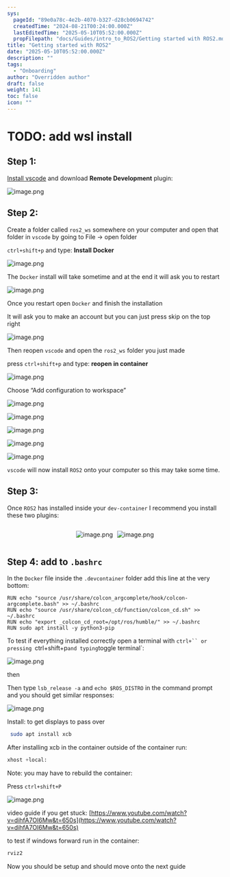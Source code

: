 ```yaml
---
sys:
  pageId: "89e0a78c-4e2b-4070-b327-d28cb0694742"
  createdTime: "2024-08-21T00:24:00.000Z"
  lastEditedTime: "2025-05-10T05:52:00.000Z"
  propFilepath: "docs/Guides/intro_to_ROS2/Getting started with ROS2.md"
title: "Getting started with ROS2"
date: "2025-05-10T05:52:00.000Z"
description: ""
tags:
  - "Onboarding"
author: "Overridden author"
draft: false
weight: 141
toc: false
icon: ""
---
```


# TODO: add wsl install

## Step 1:

[Install vscode](https://code.visualstudio.com/download) and download **Remote Development** plugin:

![image.png](https://prod-files-secure.s3.us-west-2.amazonaws.com/d518164a-d88e-44d1-a4ee-3adb3bd8bce0/efb52993-1881-4a40-b95e-6f020334f022/image.png?X-Amz-Algorithm=AWS4-HMAC-SHA256&X-Amz-Content-Sha256=UNSIGNED-PAYLOAD&X-Amz-Credential=ASIAZI2LB466SDSA7N6X%2F20250629%2Fus-west-2%2Fs3%2Faws4_request&X-Amz-Date=20250629T230805Z&X-Amz-Expires=3600&X-Amz-Security-Token=IQoJb3JpZ2luX2VjELX%2F%2F%2F%2F%2F%2F%2F%2F%2F%2FwEaCXVzLXdlc3QtMiJHMEUCICkz62Ave45tsAkFunPkDC1rnP7fvGATuKF9Af1LV2t4AiEA9rD8uZ8CFg4fV8lsc%2FbkFYY5VTfS41%2FENCI%2FDoZoIu4qiAQIrv%2F%2F%2F%2F%2F%2F%2F%2F%2F%2FARAAGgw2Mzc0MjMxODM4MDUiDNb7Zw%2FjXgS91ySugSrcAz%2FuSpCRiOibRf0QADjZy9SG8ce0%2Bip37voWRRGRLBSiwo4U%2BpTG0lwPmb1hIl0pSuDgNCaV%2Ba8iAhOE2RpL3%2B0wLjpXyyulpw4wxdODoTO2sU15GDoqdGlHoI%2FXyM5Zpt9ZTVeuAgJfaBT8qR7fo%2Bo0fyjdO1D57ibMiwEoh2gINajsH6GxwMIoNK32PjFoY9D0M2j84iXnL4f2iSYG2VBT2tN4yZBzDVSBIFcF6gRkaeRLCX9sVR7BeNiENY%2BKZl2n1DwODQOdcmFTyG4fW88GMFPBUZRQ%2F9uWBXyZXcZnfJ6sEO8GuOAw1jaf%2BPW5FG5g6FpECW6dj449UL1gDsyIhJyM8jKMd7yO2R3SA%2Fi%2FCVpSr76VSrQFRA65ALV8uRCcmwumlaYht%2FUS3L%2BUq%2BX0R9avY4lcNMg3RT%2FDaUeGhqT%2B2lHkYBjI7T28djcLt%2FHESkAGMJ4tsLYaYisjnp%2Boys3E8r9Flzh3dzG%2Buv3fWL5fVfi7R1crMD66wL8crfefNgrsMInveqzuhKmtA3SMiQjvq8OPAZCrkEjDkJiBTZipNaoF3OZiH9mRFgacf9hi0qTTMi81H3mXiUas3sdmHmXMz%2Bch3qTvh8m9svcxm73ZdlHtg8E8vEtjMKzNhsMGOqUBaAm3vCw2mGTFVse9zjqhyiFj5BcGcpD6nD0oYUoyMu3%2B3AkBiOA%2BO6odUTFnqriysZFaaZAAJOtETtmr0IK5iKI%2Fezak5961sQta7IrmaHsMFGY7fdRXdq%2BVSSe%2Fo8z0Sj0A9lKZrCbXiUyyFf3n%2BdRMwVjheT47UNag%2F8AFzqMweetpLlRlC99bG5OXtdoZyTwcnYekSy9GupuHpxxGF%2Bm6pkPm&X-Amz-Signature=bd544b45d4289cf04f05be804d1e277d7dfab253b14e947f9c6098beecdf2aaa&X-Amz-SignedHeaders=host&x-amz-checksum-mode=ENABLED&x-id=GetObject)

## Step 2:

Create a folder called `ros2_ws` somewhere on your computer and open that folder in `vscode` by going to File → open folder 

`ctrl+shift+p` and type: **Install Docker**

![image.png](https://prod-files-secure.s3.us-west-2.amazonaws.com/d518164a-d88e-44d1-a4ee-3adb3bd8bce0/2269dc0e-1cd5-47ff-bceb-c04ad9b2eab0/image.png?X-Amz-Algorithm=AWS4-HMAC-SHA256&X-Amz-Content-Sha256=UNSIGNED-PAYLOAD&X-Amz-Credential=ASIAZI2LB466SDSA7N6X%2F20250629%2Fus-west-2%2Fs3%2Faws4_request&X-Amz-Date=20250629T230805Z&X-Amz-Expires=3600&X-Amz-Security-Token=IQoJb3JpZ2luX2VjELX%2F%2F%2F%2F%2F%2F%2F%2F%2F%2FwEaCXVzLXdlc3QtMiJHMEUCICkz62Ave45tsAkFunPkDC1rnP7fvGATuKF9Af1LV2t4AiEA9rD8uZ8CFg4fV8lsc%2FbkFYY5VTfS41%2FENCI%2FDoZoIu4qiAQIrv%2F%2F%2F%2F%2F%2F%2F%2F%2F%2FARAAGgw2Mzc0MjMxODM4MDUiDNb7Zw%2FjXgS91ySugSrcAz%2FuSpCRiOibRf0QADjZy9SG8ce0%2Bip37voWRRGRLBSiwo4U%2BpTG0lwPmb1hIl0pSuDgNCaV%2Ba8iAhOE2RpL3%2B0wLjpXyyulpw4wxdODoTO2sU15GDoqdGlHoI%2FXyM5Zpt9ZTVeuAgJfaBT8qR7fo%2Bo0fyjdO1D57ibMiwEoh2gINajsH6GxwMIoNK32PjFoY9D0M2j84iXnL4f2iSYG2VBT2tN4yZBzDVSBIFcF6gRkaeRLCX9sVR7BeNiENY%2BKZl2n1DwODQOdcmFTyG4fW88GMFPBUZRQ%2F9uWBXyZXcZnfJ6sEO8GuOAw1jaf%2BPW5FG5g6FpECW6dj449UL1gDsyIhJyM8jKMd7yO2R3SA%2Fi%2FCVpSr76VSrQFRA65ALV8uRCcmwumlaYht%2FUS3L%2BUq%2BX0R9avY4lcNMg3RT%2FDaUeGhqT%2B2lHkYBjI7T28djcLt%2FHESkAGMJ4tsLYaYisjnp%2Boys3E8r9Flzh3dzG%2Buv3fWL5fVfi7R1crMD66wL8crfefNgrsMInveqzuhKmtA3SMiQjvq8OPAZCrkEjDkJiBTZipNaoF3OZiH9mRFgacf9hi0qTTMi81H3mXiUas3sdmHmXMz%2Bch3qTvh8m9svcxm73ZdlHtg8E8vEtjMKzNhsMGOqUBaAm3vCw2mGTFVse9zjqhyiFj5BcGcpD6nD0oYUoyMu3%2B3AkBiOA%2BO6odUTFnqriysZFaaZAAJOtETtmr0IK5iKI%2Fezak5961sQta7IrmaHsMFGY7fdRXdq%2BVSSe%2Fo8z0Sj0A9lKZrCbXiUyyFf3n%2BdRMwVjheT47UNag%2F8AFzqMweetpLlRlC99bG5OXtdoZyTwcnYekSy9GupuHpxxGF%2Bm6pkPm&X-Amz-Signature=e6402b216d768cbc2589470e100084d157f2fca6dc70dfc1de81f7548d157c98&X-Amz-SignedHeaders=host&x-amz-checksum-mode=ENABLED&x-id=GetObject)

The `Docker` install will take sometime and at the end it will ask you to restart

![image.png](https://prod-files-secure.s3.us-west-2.amazonaws.com/d518164a-d88e-44d1-a4ee-3adb3bd8bce0/ed233f78-be33-4b1f-b89c-9c346c0e961e/image.png?X-Amz-Algorithm=AWS4-HMAC-SHA256&X-Amz-Content-Sha256=UNSIGNED-PAYLOAD&X-Amz-Credential=ASIAZI2LB466SDSA7N6X%2F20250629%2Fus-west-2%2Fs3%2Faws4_request&X-Amz-Date=20250629T230805Z&X-Amz-Expires=3600&X-Amz-Security-Token=IQoJb3JpZ2luX2VjELX%2F%2F%2F%2F%2F%2F%2F%2F%2F%2FwEaCXVzLXdlc3QtMiJHMEUCICkz62Ave45tsAkFunPkDC1rnP7fvGATuKF9Af1LV2t4AiEA9rD8uZ8CFg4fV8lsc%2FbkFYY5VTfS41%2FENCI%2FDoZoIu4qiAQIrv%2F%2F%2F%2F%2F%2F%2F%2F%2F%2FARAAGgw2Mzc0MjMxODM4MDUiDNb7Zw%2FjXgS91ySugSrcAz%2FuSpCRiOibRf0QADjZy9SG8ce0%2Bip37voWRRGRLBSiwo4U%2BpTG0lwPmb1hIl0pSuDgNCaV%2Ba8iAhOE2RpL3%2B0wLjpXyyulpw4wxdODoTO2sU15GDoqdGlHoI%2FXyM5Zpt9ZTVeuAgJfaBT8qR7fo%2Bo0fyjdO1D57ibMiwEoh2gINajsH6GxwMIoNK32PjFoY9D0M2j84iXnL4f2iSYG2VBT2tN4yZBzDVSBIFcF6gRkaeRLCX9sVR7BeNiENY%2BKZl2n1DwODQOdcmFTyG4fW88GMFPBUZRQ%2F9uWBXyZXcZnfJ6sEO8GuOAw1jaf%2BPW5FG5g6FpECW6dj449UL1gDsyIhJyM8jKMd7yO2R3SA%2Fi%2FCVpSr76VSrQFRA65ALV8uRCcmwumlaYht%2FUS3L%2BUq%2BX0R9avY4lcNMg3RT%2FDaUeGhqT%2B2lHkYBjI7T28djcLt%2FHESkAGMJ4tsLYaYisjnp%2Boys3E8r9Flzh3dzG%2Buv3fWL5fVfi7R1crMD66wL8crfefNgrsMInveqzuhKmtA3SMiQjvq8OPAZCrkEjDkJiBTZipNaoF3OZiH9mRFgacf9hi0qTTMi81H3mXiUas3sdmHmXMz%2Bch3qTvh8m9svcxm73ZdlHtg8E8vEtjMKzNhsMGOqUBaAm3vCw2mGTFVse9zjqhyiFj5BcGcpD6nD0oYUoyMu3%2B3AkBiOA%2BO6odUTFnqriysZFaaZAAJOtETtmr0IK5iKI%2Fezak5961sQta7IrmaHsMFGY7fdRXdq%2BVSSe%2Fo8z0Sj0A9lKZrCbXiUyyFf3n%2BdRMwVjheT47UNag%2F8AFzqMweetpLlRlC99bG5OXtdoZyTwcnYekSy9GupuHpxxGF%2Bm6pkPm&X-Amz-Signature=2491c0aa171fd299ef64681f35f7c34adb3dadd8e60b5a9c58d92611e34dac3e&X-Amz-SignedHeaders=host&x-amz-checksum-mode=ENABLED&x-id=GetObject)

Once you restart open `Docker` and finish the installation

It will ask you to make an account but you can just press skip on the top right

![image.png](https://prod-files-secure.s3.us-west-2.amazonaws.com/d518164a-d88e-44d1-a4ee-3adb3bd8bce0/21010ad9-1659-4fd9-9f59-9932a09b2a3d/image.png?X-Amz-Algorithm=AWS4-HMAC-SHA256&X-Amz-Content-Sha256=UNSIGNED-PAYLOAD&X-Amz-Credential=ASIAZI2LB466SDSA7N6X%2F20250629%2Fus-west-2%2Fs3%2Faws4_request&X-Amz-Date=20250629T230805Z&X-Amz-Expires=3600&X-Amz-Security-Token=IQoJb3JpZ2luX2VjELX%2F%2F%2F%2F%2F%2F%2F%2F%2F%2FwEaCXVzLXdlc3QtMiJHMEUCICkz62Ave45tsAkFunPkDC1rnP7fvGATuKF9Af1LV2t4AiEA9rD8uZ8CFg4fV8lsc%2FbkFYY5VTfS41%2FENCI%2FDoZoIu4qiAQIrv%2F%2F%2F%2F%2F%2F%2F%2F%2F%2FARAAGgw2Mzc0MjMxODM4MDUiDNb7Zw%2FjXgS91ySugSrcAz%2FuSpCRiOibRf0QADjZy9SG8ce0%2Bip37voWRRGRLBSiwo4U%2BpTG0lwPmb1hIl0pSuDgNCaV%2Ba8iAhOE2RpL3%2B0wLjpXyyulpw4wxdODoTO2sU15GDoqdGlHoI%2FXyM5Zpt9ZTVeuAgJfaBT8qR7fo%2Bo0fyjdO1D57ibMiwEoh2gINajsH6GxwMIoNK32PjFoY9D0M2j84iXnL4f2iSYG2VBT2tN4yZBzDVSBIFcF6gRkaeRLCX9sVR7BeNiENY%2BKZl2n1DwODQOdcmFTyG4fW88GMFPBUZRQ%2F9uWBXyZXcZnfJ6sEO8GuOAw1jaf%2BPW5FG5g6FpECW6dj449UL1gDsyIhJyM8jKMd7yO2R3SA%2Fi%2FCVpSr76VSrQFRA65ALV8uRCcmwumlaYht%2FUS3L%2BUq%2BX0R9avY4lcNMg3RT%2FDaUeGhqT%2B2lHkYBjI7T28djcLt%2FHESkAGMJ4tsLYaYisjnp%2Boys3E8r9Flzh3dzG%2Buv3fWL5fVfi7R1crMD66wL8crfefNgrsMInveqzuhKmtA3SMiQjvq8OPAZCrkEjDkJiBTZipNaoF3OZiH9mRFgacf9hi0qTTMi81H3mXiUas3sdmHmXMz%2Bch3qTvh8m9svcxm73ZdlHtg8E8vEtjMKzNhsMGOqUBaAm3vCw2mGTFVse9zjqhyiFj5BcGcpD6nD0oYUoyMu3%2B3AkBiOA%2BO6odUTFnqriysZFaaZAAJOtETtmr0IK5iKI%2Fezak5961sQta7IrmaHsMFGY7fdRXdq%2BVSSe%2Fo8z0Sj0A9lKZrCbXiUyyFf3n%2BdRMwVjheT47UNag%2F8AFzqMweetpLlRlC99bG5OXtdoZyTwcnYekSy9GupuHpxxGF%2Bm6pkPm&X-Amz-Signature=49689a40920856ac699673735f01f90a7e6eef4ffc60c6380fc4fedb11c1185d&X-Amz-SignedHeaders=host&x-amz-checksum-mode=ENABLED&x-id=GetObject)

Then reopen `vscode` and open the `ros2_ws` folder you just made

press `ctrl+shift+p` and type: **reopen in container**

![image.png](https://prod-files-secure.s3.us-west-2.amazonaws.com/d518164a-d88e-44d1-a4ee-3adb3bd8bce0/4e93b8c2-41ad-488c-8095-c74205196118/image.png?X-Amz-Algorithm=AWS4-HMAC-SHA256&X-Amz-Content-Sha256=UNSIGNED-PAYLOAD&X-Amz-Credential=ASIAZI2LB466SDSA7N6X%2F20250629%2Fus-west-2%2Fs3%2Faws4_request&X-Amz-Date=20250629T230805Z&X-Amz-Expires=3600&X-Amz-Security-Token=IQoJb3JpZ2luX2VjELX%2F%2F%2F%2F%2F%2F%2F%2F%2F%2FwEaCXVzLXdlc3QtMiJHMEUCICkz62Ave45tsAkFunPkDC1rnP7fvGATuKF9Af1LV2t4AiEA9rD8uZ8CFg4fV8lsc%2FbkFYY5VTfS41%2FENCI%2FDoZoIu4qiAQIrv%2F%2F%2F%2F%2F%2F%2F%2F%2F%2FARAAGgw2Mzc0MjMxODM4MDUiDNb7Zw%2FjXgS91ySugSrcAz%2FuSpCRiOibRf0QADjZy9SG8ce0%2Bip37voWRRGRLBSiwo4U%2BpTG0lwPmb1hIl0pSuDgNCaV%2Ba8iAhOE2RpL3%2B0wLjpXyyulpw4wxdODoTO2sU15GDoqdGlHoI%2FXyM5Zpt9ZTVeuAgJfaBT8qR7fo%2Bo0fyjdO1D57ibMiwEoh2gINajsH6GxwMIoNK32PjFoY9D0M2j84iXnL4f2iSYG2VBT2tN4yZBzDVSBIFcF6gRkaeRLCX9sVR7BeNiENY%2BKZl2n1DwODQOdcmFTyG4fW88GMFPBUZRQ%2F9uWBXyZXcZnfJ6sEO8GuOAw1jaf%2BPW5FG5g6FpECW6dj449UL1gDsyIhJyM8jKMd7yO2R3SA%2Fi%2FCVpSr76VSrQFRA65ALV8uRCcmwumlaYht%2FUS3L%2BUq%2BX0R9avY4lcNMg3RT%2FDaUeGhqT%2B2lHkYBjI7T28djcLt%2FHESkAGMJ4tsLYaYisjnp%2Boys3E8r9Flzh3dzG%2Buv3fWL5fVfi7R1crMD66wL8crfefNgrsMInveqzuhKmtA3SMiQjvq8OPAZCrkEjDkJiBTZipNaoF3OZiH9mRFgacf9hi0qTTMi81H3mXiUas3sdmHmXMz%2Bch3qTvh8m9svcxm73ZdlHtg8E8vEtjMKzNhsMGOqUBaAm3vCw2mGTFVse9zjqhyiFj5BcGcpD6nD0oYUoyMu3%2B3AkBiOA%2BO6odUTFnqriysZFaaZAAJOtETtmr0IK5iKI%2Fezak5961sQta7IrmaHsMFGY7fdRXdq%2BVSSe%2Fo8z0Sj0A9lKZrCbXiUyyFf3n%2BdRMwVjheT47UNag%2F8AFzqMweetpLlRlC99bG5OXtdoZyTwcnYekSy9GupuHpxxGF%2Bm6pkPm&X-Amz-Signature=2c0f3d639ecd0b786d31519629d429cbf5f1df911640c9491264f61530a0583a&X-Amz-SignedHeaders=host&x-amz-checksum-mode=ENABLED&x-id=GetObject)

Choose “Add configuration to workspace”

![image.png](https://prod-files-secure.s3.us-west-2.amazonaws.com/d518164a-d88e-44d1-a4ee-3adb3bd8bce0/9560b282-5060-4989-ba37-97e7b2c22476/image.png?X-Amz-Algorithm=AWS4-HMAC-SHA256&X-Amz-Content-Sha256=UNSIGNED-PAYLOAD&X-Amz-Credential=ASIAZI2LB466SDSA7N6X%2F20250629%2Fus-west-2%2Fs3%2Faws4_request&X-Amz-Date=20250629T230805Z&X-Amz-Expires=3600&X-Amz-Security-Token=IQoJb3JpZ2luX2VjELX%2F%2F%2F%2F%2F%2F%2F%2F%2F%2FwEaCXVzLXdlc3QtMiJHMEUCICkz62Ave45tsAkFunPkDC1rnP7fvGATuKF9Af1LV2t4AiEA9rD8uZ8CFg4fV8lsc%2FbkFYY5VTfS41%2FENCI%2FDoZoIu4qiAQIrv%2F%2F%2F%2F%2F%2F%2F%2F%2F%2FARAAGgw2Mzc0MjMxODM4MDUiDNb7Zw%2FjXgS91ySugSrcAz%2FuSpCRiOibRf0QADjZy9SG8ce0%2Bip37voWRRGRLBSiwo4U%2BpTG0lwPmb1hIl0pSuDgNCaV%2Ba8iAhOE2RpL3%2B0wLjpXyyulpw4wxdODoTO2sU15GDoqdGlHoI%2FXyM5Zpt9ZTVeuAgJfaBT8qR7fo%2Bo0fyjdO1D57ibMiwEoh2gINajsH6GxwMIoNK32PjFoY9D0M2j84iXnL4f2iSYG2VBT2tN4yZBzDVSBIFcF6gRkaeRLCX9sVR7BeNiENY%2BKZl2n1DwODQOdcmFTyG4fW88GMFPBUZRQ%2F9uWBXyZXcZnfJ6sEO8GuOAw1jaf%2BPW5FG5g6FpECW6dj449UL1gDsyIhJyM8jKMd7yO2R3SA%2Fi%2FCVpSr76VSrQFRA65ALV8uRCcmwumlaYht%2FUS3L%2BUq%2BX0R9avY4lcNMg3RT%2FDaUeGhqT%2B2lHkYBjI7T28djcLt%2FHESkAGMJ4tsLYaYisjnp%2Boys3E8r9Flzh3dzG%2Buv3fWL5fVfi7R1crMD66wL8crfefNgrsMInveqzuhKmtA3SMiQjvq8OPAZCrkEjDkJiBTZipNaoF3OZiH9mRFgacf9hi0qTTMi81H3mXiUas3sdmHmXMz%2Bch3qTvh8m9svcxm73ZdlHtg8E8vEtjMKzNhsMGOqUBaAm3vCw2mGTFVse9zjqhyiFj5BcGcpD6nD0oYUoyMu3%2B3AkBiOA%2BO6odUTFnqriysZFaaZAAJOtETtmr0IK5iKI%2Fezak5961sQta7IrmaHsMFGY7fdRXdq%2BVSSe%2Fo8z0Sj0A9lKZrCbXiUyyFf3n%2BdRMwVjheT47UNag%2F8AFzqMweetpLlRlC99bG5OXtdoZyTwcnYekSy9GupuHpxxGF%2Bm6pkPm&X-Amz-Signature=7b4572d069e2ead98970e61cdb5dca0ed0991173d499503f9843ca5b67101253&X-Amz-SignedHeaders=host&x-amz-checksum-mode=ENABLED&x-id=GetObject)

![image.png](https://prod-files-secure.s3.us-west-2.amazonaws.com/d518164a-d88e-44d1-a4ee-3adb3bd8bce0/2ee63f81-886b-48e8-a553-dc6e5eac99e4/image.png?X-Amz-Algorithm=AWS4-HMAC-SHA256&X-Amz-Content-Sha256=UNSIGNED-PAYLOAD&X-Amz-Credential=ASIAZI2LB466SDSA7N6X%2F20250629%2Fus-west-2%2Fs3%2Faws4_request&X-Amz-Date=20250629T230805Z&X-Amz-Expires=3600&X-Amz-Security-Token=IQoJb3JpZ2luX2VjELX%2F%2F%2F%2F%2F%2F%2F%2F%2F%2FwEaCXVzLXdlc3QtMiJHMEUCICkz62Ave45tsAkFunPkDC1rnP7fvGATuKF9Af1LV2t4AiEA9rD8uZ8CFg4fV8lsc%2FbkFYY5VTfS41%2FENCI%2FDoZoIu4qiAQIrv%2F%2F%2F%2F%2F%2F%2F%2F%2F%2FARAAGgw2Mzc0MjMxODM4MDUiDNb7Zw%2FjXgS91ySugSrcAz%2FuSpCRiOibRf0QADjZy9SG8ce0%2Bip37voWRRGRLBSiwo4U%2BpTG0lwPmb1hIl0pSuDgNCaV%2Ba8iAhOE2RpL3%2B0wLjpXyyulpw4wxdODoTO2sU15GDoqdGlHoI%2FXyM5Zpt9ZTVeuAgJfaBT8qR7fo%2Bo0fyjdO1D57ibMiwEoh2gINajsH6GxwMIoNK32PjFoY9D0M2j84iXnL4f2iSYG2VBT2tN4yZBzDVSBIFcF6gRkaeRLCX9sVR7BeNiENY%2BKZl2n1DwODQOdcmFTyG4fW88GMFPBUZRQ%2F9uWBXyZXcZnfJ6sEO8GuOAw1jaf%2BPW5FG5g6FpECW6dj449UL1gDsyIhJyM8jKMd7yO2R3SA%2Fi%2FCVpSr76VSrQFRA65ALV8uRCcmwumlaYht%2FUS3L%2BUq%2BX0R9avY4lcNMg3RT%2FDaUeGhqT%2B2lHkYBjI7T28djcLt%2FHESkAGMJ4tsLYaYisjnp%2Boys3E8r9Flzh3dzG%2Buv3fWL5fVfi7R1crMD66wL8crfefNgrsMInveqzuhKmtA3SMiQjvq8OPAZCrkEjDkJiBTZipNaoF3OZiH9mRFgacf9hi0qTTMi81H3mXiUas3sdmHmXMz%2Bch3qTvh8m9svcxm73ZdlHtg8E8vEtjMKzNhsMGOqUBaAm3vCw2mGTFVse9zjqhyiFj5BcGcpD6nD0oYUoyMu3%2B3AkBiOA%2BO6odUTFnqriysZFaaZAAJOtETtmr0IK5iKI%2Fezak5961sQta7IrmaHsMFGY7fdRXdq%2BVSSe%2Fo8z0Sj0A9lKZrCbXiUyyFf3n%2BdRMwVjheT47UNag%2F8AFzqMweetpLlRlC99bG5OXtdoZyTwcnYekSy9GupuHpxxGF%2Bm6pkPm&X-Amz-Signature=6f3996be88bd247f7d387885e0a28f8904ed45868440e1f022bd415760bbbb57&X-Amz-SignedHeaders=host&x-amz-checksum-mode=ENABLED&x-id=GetObject)

![image.png](https://prod-files-secure.s3.us-west-2.amazonaws.com/d518164a-d88e-44d1-a4ee-3adb3bd8bce0/ae1580b2-b048-407e-aed9-b584224a7a04/image.png?X-Amz-Algorithm=AWS4-HMAC-SHA256&X-Amz-Content-Sha256=UNSIGNED-PAYLOAD&X-Amz-Credential=ASIAZI2LB466SDSA7N6X%2F20250629%2Fus-west-2%2Fs3%2Faws4_request&X-Amz-Date=20250629T230805Z&X-Amz-Expires=3600&X-Amz-Security-Token=IQoJb3JpZ2luX2VjELX%2F%2F%2F%2F%2F%2F%2F%2F%2F%2FwEaCXVzLXdlc3QtMiJHMEUCICkz62Ave45tsAkFunPkDC1rnP7fvGATuKF9Af1LV2t4AiEA9rD8uZ8CFg4fV8lsc%2FbkFYY5VTfS41%2FENCI%2FDoZoIu4qiAQIrv%2F%2F%2F%2F%2F%2F%2F%2F%2F%2FARAAGgw2Mzc0MjMxODM4MDUiDNb7Zw%2FjXgS91ySugSrcAz%2FuSpCRiOibRf0QADjZy9SG8ce0%2Bip37voWRRGRLBSiwo4U%2BpTG0lwPmb1hIl0pSuDgNCaV%2Ba8iAhOE2RpL3%2B0wLjpXyyulpw4wxdODoTO2sU15GDoqdGlHoI%2FXyM5Zpt9ZTVeuAgJfaBT8qR7fo%2Bo0fyjdO1D57ibMiwEoh2gINajsH6GxwMIoNK32PjFoY9D0M2j84iXnL4f2iSYG2VBT2tN4yZBzDVSBIFcF6gRkaeRLCX9sVR7BeNiENY%2BKZl2n1DwODQOdcmFTyG4fW88GMFPBUZRQ%2F9uWBXyZXcZnfJ6sEO8GuOAw1jaf%2BPW5FG5g6FpECW6dj449UL1gDsyIhJyM8jKMd7yO2R3SA%2Fi%2FCVpSr76VSrQFRA65ALV8uRCcmwumlaYht%2FUS3L%2BUq%2BX0R9avY4lcNMg3RT%2FDaUeGhqT%2B2lHkYBjI7T28djcLt%2FHESkAGMJ4tsLYaYisjnp%2Boys3E8r9Flzh3dzG%2Buv3fWL5fVfi7R1crMD66wL8crfefNgrsMInveqzuhKmtA3SMiQjvq8OPAZCrkEjDkJiBTZipNaoF3OZiH9mRFgacf9hi0qTTMi81H3mXiUas3sdmHmXMz%2Bch3qTvh8m9svcxm73ZdlHtg8E8vEtjMKzNhsMGOqUBaAm3vCw2mGTFVse9zjqhyiFj5BcGcpD6nD0oYUoyMu3%2B3AkBiOA%2BO6odUTFnqriysZFaaZAAJOtETtmr0IK5iKI%2Fezak5961sQta7IrmaHsMFGY7fdRXdq%2BVSSe%2Fo8z0Sj0A9lKZrCbXiUyyFf3n%2BdRMwVjheT47UNag%2F8AFzqMweetpLlRlC99bG5OXtdoZyTwcnYekSy9GupuHpxxGF%2Bm6pkPm&X-Amz-Signature=e42eb7ae4187319d0e85b627b008cdf3ed06562da63bd2c1a20bd8809ebcf202&X-Amz-SignedHeaders=host&x-amz-checksum-mode=ENABLED&x-id=GetObject)

![image.png](https://prod-files-secure.s3.us-west-2.amazonaws.com/d518164a-d88e-44d1-a4ee-3adb3bd8bce0/53255b28-f75e-430f-b9e3-c0ac8577e42b/image.png?X-Amz-Algorithm=AWS4-HMAC-SHA256&X-Amz-Content-Sha256=UNSIGNED-PAYLOAD&X-Amz-Credential=ASIAZI2LB466SDSA7N6X%2F20250629%2Fus-west-2%2Fs3%2Faws4_request&X-Amz-Date=20250629T230805Z&X-Amz-Expires=3600&X-Amz-Security-Token=IQoJb3JpZ2luX2VjELX%2F%2F%2F%2F%2F%2F%2F%2F%2F%2FwEaCXVzLXdlc3QtMiJHMEUCICkz62Ave45tsAkFunPkDC1rnP7fvGATuKF9Af1LV2t4AiEA9rD8uZ8CFg4fV8lsc%2FbkFYY5VTfS41%2FENCI%2FDoZoIu4qiAQIrv%2F%2F%2F%2F%2F%2F%2F%2F%2F%2FARAAGgw2Mzc0MjMxODM4MDUiDNb7Zw%2FjXgS91ySugSrcAz%2FuSpCRiOibRf0QADjZy9SG8ce0%2Bip37voWRRGRLBSiwo4U%2BpTG0lwPmb1hIl0pSuDgNCaV%2Ba8iAhOE2RpL3%2B0wLjpXyyulpw4wxdODoTO2sU15GDoqdGlHoI%2FXyM5Zpt9ZTVeuAgJfaBT8qR7fo%2Bo0fyjdO1D57ibMiwEoh2gINajsH6GxwMIoNK32PjFoY9D0M2j84iXnL4f2iSYG2VBT2tN4yZBzDVSBIFcF6gRkaeRLCX9sVR7BeNiENY%2BKZl2n1DwODQOdcmFTyG4fW88GMFPBUZRQ%2F9uWBXyZXcZnfJ6sEO8GuOAw1jaf%2BPW5FG5g6FpECW6dj449UL1gDsyIhJyM8jKMd7yO2R3SA%2Fi%2FCVpSr76VSrQFRA65ALV8uRCcmwumlaYht%2FUS3L%2BUq%2BX0R9avY4lcNMg3RT%2FDaUeGhqT%2B2lHkYBjI7T28djcLt%2FHESkAGMJ4tsLYaYisjnp%2Boys3E8r9Flzh3dzG%2Buv3fWL5fVfi7R1crMD66wL8crfefNgrsMInveqzuhKmtA3SMiQjvq8OPAZCrkEjDkJiBTZipNaoF3OZiH9mRFgacf9hi0qTTMi81H3mXiUas3sdmHmXMz%2Bch3qTvh8m9svcxm73ZdlHtg8E8vEtjMKzNhsMGOqUBaAm3vCw2mGTFVse9zjqhyiFj5BcGcpD6nD0oYUoyMu3%2B3AkBiOA%2BO6odUTFnqriysZFaaZAAJOtETtmr0IK5iKI%2Fezak5961sQta7IrmaHsMFGY7fdRXdq%2BVSSe%2Fo8z0Sj0A9lKZrCbXiUyyFf3n%2BdRMwVjheT47UNag%2F8AFzqMweetpLlRlC99bG5OXtdoZyTwcnYekSy9GupuHpxxGF%2Bm6pkPm&X-Amz-Signature=fbbd428db37c54b803a26c7b6f6b085197e3f93da0d6c5ee20ed3d47e64a7f27&X-Amz-SignedHeaders=host&x-amz-checksum-mode=ENABLED&x-id=GetObject)

![image.png](https://prod-files-secure.s3.us-west-2.amazonaws.com/d518164a-d88e-44d1-a4ee-3adb3bd8bce0/7c562767-5af9-4ffb-97d1-327bcdf4ee00/image.png?X-Amz-Algorithm=AWS4-HMAC-SHA256&X-Amz-Content-Sha256=UNSIGNED-PAYLOAD&X-Amz-Credential=ASIAZI2LB466SDSA7N6X%2F20250629%2Fus-west-2%2Fs3%2Faws4_request&X-Amz-Date=20250629T230805Z&X-Amz-Expires=3600&X-Amz-Security-Token=IQoJb3JpZ2luX2VjELX%2F%2F%2F%2F%2F%2F%2F%2F%2F%2FwEaCXVzLXdlc3QtMiJHMEUCICkz62Ave45tsAkFunPkDC1rnP7fvGATuKF9Af1LV2t4AiEA9rD8uZ8CFg4fV8lsc%2FbkFYY5VTfS41%2FENCI%2FDoZoIu4qiAQIrv%2F%2F%2F%2F%2F%2F%2F%2F%2F%2FARAAGgw2Mzc0MjMxODM4MDUiDNb7Zw%2FjXgS91ySugSrcAz%2FuSpCRiOibRf0QADjZy9SG8ce0%2Bip37voWRRGRLBSiwo4U%2BpTG0lwPmb1hIl0pSuDgNCaV%2Ba8iAhOE2RpL3%2B0wLjpXyyulpw4wxdODoTO2sU15GDoqdGlHoI%2FXyM5Zpt9ZTVeuAgJfaBT8qR7fo%2Bo0fyjdO1D57ibMiwEoh2gINajsH6GxwMIoNK32PjFoY9D0M2j84iXnL4f2iSYG2VBT2tN4yZBzDVSBIFcF6gRkaeRLCX9sVR7BeNiENY%2BKZl2n1DwODQOdcmFTyG4fW88GMFPBUZRQ%2F9uWBXyZXcZnfJ6sEO8GuOAw1jaf%2BPW5FG5g6FpECW6dj449UL1gDsyIhJyM8jKMd7yO2R3SA%2Fi%2FCVpSr76VSrQFRA65ALV8uRCcmwumlaYht%2FUS3L%2BUq%2BX0R9avY4lcNMg3RT%2FDaUeGhqT%2B2lHkYBjI7T28djcLt%2FHESkAGMJ4tsLYaYisjnp%2Boys3E8r9Flzh3dzG%2Buv3fWL5fVfi7R1crMD66wL8crfefNgrsMInveqzuhKmtA3SMiQjvq8OPAZCrkEjDkJiBTZipNaoF3OZiH9mRFgacf9hi0qTTMi81H3mXiUas3sdmHmXMz%2Bch3qTvh8m9svcxm73ZdlHtg8E8vEtjMKzNhsMGOqUBaAm3vCw2mGTFVse9zjqhyiFj5BcGcpD6nD0oYUoyMu3%2B3AkBiOA%2BO6odUTFnqriysZFaaZAAJOtETtmr0IK5iKI%2Fezak5961sQta7IrmaHsMFGY7fdRXdq%2BVSSe%2Fo8z0Sj0A9lKZrCbXiUyyFf3n%2BdRMwVjheT47UNag%2F8AFzqMweetpLlRlC99bG5OXtdoZyTwcnYekSy9GupuHpxxGF%2Bm6pkPm&X-Amz-Signature=f4a4e35761553fb8ea1f0f724334a22b601ab9eb41be4974793874fc0f318e60&X-Amz-SignedHeaders=host&x-amz-checksum-mode=ENABLED&x-id=GetObject)

`vscode` will now install `ROS2` onto your computer so this may take some time.

## Step 3:

Once `ROS2` has installed inside your `dev-container` I recommend you install these two plugins:

<div style="display: flex;flex-direction: row; column-gap:10px; max-width: 630px;justify-content: center;">
<div>

![image.png](https://prod-files-secure.s3.us-west-2.amazonaws.com/d518164a-d88e-44d1-a4ee-3adb3bd8bce0/3fc3d550-5a54-4ba1-ba6b-faa01cdb7369/image.png?X-Amz-Algorithm=AWS4-HMAC-SHA256&X-Amz-Content-Sha256=UNSIGNED-PAYLOAD&X-Amz-Credential=ASIAZI2LB4664IVUM3VT%2F20250629%2Fus-west-2%2Fs3%2Faws4_request&X-Amz-Date=20250629T230806Z&X-Amz-Expires=3600&X-Amz-Security-Token=IQoJb3JpZ2luX2VjELX%2F%2F%2F%2F%2F%2F%2F%2F%2F%2FwEaCXVzLXdlc3QtMiJHMEUCIQCZ99%2BVuezbKpSCskWOjMzp%2BCjc1Lg97ggmmBMlNC7z2gIgbZgOuKYiVX3UZHDvZZ3Su2IcjmECFPvT0Qrn%2FNsyG%2FIqiAQIrv%2F%2F%2F%2F%2F%2F%2F%2F%2F%2FARAAGgw2Mzc0MjMxODM4MDUiDJC%2BYitjN017ww9LwyrcA6tZntXC%2B4X%2BSH%2FPMgnSrnf9tjlMmoOjbs4Hv%2FSyd%2BzC6xo5SetBK7Eye%2FS0Z%2BN6e4iqSJSlo5dMZQTYci4mpJR0csCfUrs8xeUUrp3Qngq9LSGI9upRWsHEFY%2B%2BThtnVPW8qbzgxxNrLPWf436SP%2FkORlKgRqkKGfj3Q8bC%2FzIsVoaZ4lFwYcESzYOd92KhF2d3T201RI7VI5CSQV4HKFYrxVu%2FHTxTgjQ%2BT02m%2BbiVmU1tEXt7tSYqdbrxT%2FOagN020%2BorsEMkYKm%2Fd3scVxr5KIaRLlqFj6odD7JGAO29XfOQ73DqODWn0U3nQzMIeBYuaeqWi7AkzJYXKbLu9ZPjtk0w61dItp%2FO0mAUwLDSdpujSKkFQlGiuLmL%2BFHzVQ0YIUF0%2BVlp29Dmhq9BE%2FANBy3Qha2y7aoyT3TkWO1MzvbHco%2FBDvKuHeDTAxAmuP%2FdVBP%2BrUdDJluIfxWq8S2XRDAoMicyQKugF4pH4hB92ZX9AxpHNqUDh4tdyB%2Fj%2F7uHck6zoCS1p%2F5yghCztchVMZdsLUoYsT2mXkdvICpJmrsGUUQmtDGlOIUEdfC%2BAtM0xPl1L5HCE6GxCxBD%2Fxem7RZ9eDG8vzQZO2zDYQnPOJ%2BrFzBo7bRYRwtUMNfNhsMGOqUBOsOpC5Xue5u43%2FkIBCrtSMAG5AkXgKoqAk0ipKL9QsOr95I%2BFVWHgbpxi1YV1ktRZ2DT3RVXstxRVVGNFF2vizMA2%2B7m75ZxoNgrmNDLR6Sm9oJX1UOp%2BL4wHfPMUqVuUe3NZEJrndjLRQvrK8WIb1NnUE5%2Fy3m1XeJe3BbEMUwrBPDF86Xj1w6mXxIwIO4oFG6jfHZvWBTTLykix%2B0mqLpowpHd&X-Amz-Signature=65c48bcca236062300944e33fd47bb98cf6d6c197c09981a15dc9eb4442dada6&X-Amz-SignedHeaders=host&x-amz-checksum-mode=ENABLED&x-id=GetObject)

</div>
<div>

![image.png](https://prod-files-secure.s3.us-west-2.amazonaws.com/d518164a-d88e-44d1-a4ee-3adb3bd8bce0/d994cc66-13c2-4093-a5a3-f84cf4601a82/image.png?X-Amz-Algorithm=AWS4-HMAC-SHA256&X-Amz-Content-Sha256=UNSIGNED-PAYLOAD&X-Amz-Credential=ASIAZI2LB466ZV6247AP%2F20250629%2Fus-west-2%2Fs3%2Faws4_request&X-Amz-Date=20250629T230806Z&X-Amz-Expires=3600&X-Amz-Security-Token=IQoJb3JpZ2luX2VjELb%2F%2F%2F%2F%2F%2F%2F%2F%2F%2FwEaCXVzLXdlc3QtMiJIMEYCIQC7D0Zsz7wLS64PJM09M3dEgNcWOj1afmKUPXg%2BXIVW%2FAIhAKMsqYnK28SRj0PMpAFr6z9CqQkXeapnZS25eTlvHrTsKogECK%2F%2F%2F%2F%2F%2F%2F%2F%2F%2F%2FwEQABoMNjM3NDIzMTgzODA1IgzMLKczQL%2FhYep6lkoq3AMUX406%2BOQs%2F1qcicqARCbMRa2bMqE%2Bkmi06GDFdsYBkYG4P3xXz6iPdBvK5%2BkzIgcrks4MU%2Fv%2BPQ7nqmV12ZZuuaOvsA8DXxjU8b3aunhTgrKtWU%2FP2A2gfWRVMxn3H1%2Be9SrV8J9QucWzaQQySSVUuG7U0y3fkJwoHH27xF4SP9FX6RMaABQ1xRiKD2q4D1dGqtN5hgZAbGX4tWe4bHQo5sDdG8KdTk4EARuG5f8XcwP%2BHwZMsTpnanEDrd571ZLKkAKXC%2FbZNHablfVyHOlWjCYvqQU4JmR0YquVGzJXvkBNl3n0kwWwygjQtMBe621roTqx1Q3H9QNQxb6lWD3hY617vyukTl4gZbf%2FbcEvqx11F4nYXuVg2WVznmjDtYIf6SNsLgrmFM6j4YKFmMb0kWM0x60U0RiMzHxW3PUjqT1qXXvlGzMOpIvr5lNOqHnQnFVoAVR9mBfIewpGS%2BAMkN3EEw6FI4BAdVhueanN%2BVBxy1gbrTsNnbm0Tcfr3zqzEteYzED05r78LdGU27qZRWOaSS4iTY9uh%2FIcBizk%2FsitfvohrjkvdR%2B3FB6NNCd07dbjIVcJUhaiAIUY8VBj4nTPg6G77MO7T9x02me%2BEElY0oq8O0A4%2FBHz0DD67obDBjqkAQFZsRp8BrotCrNfkv7lKYJBzo%2Fc2SkfBiEBryNGUNx1kpeAOG73r%2FTq%2FM90WXLN0qx6LQZeEvUAqVehbzNXGUaaK9QAApZOkkt19lzXZ0TCoj1LlkBDQeIK0l0jfxtidL4AA53ZZ1Y%2BC5HyStsVnQnZb3Vv059IjzDRhXVMxGxOrzQqa%2FMymcb7nLuJILjJVr15v6lCio64ypeOSyKTM9smU6h5&X-Amz-Signature=afa88a89c524cb232f9b2c95f7abf1cbfbedbc4134dbb80c35fb6c023fceacdf&X-Amz-SignedHeaders=host&x-amz-checksum-mode=ENABLED&x-id=GetObject)

</div>
</div>

## Step 4: add to `.bashrc`

In the `Docker` file inside the `.devcontainer` folder add this line at the very bottom: 

```docker
RUN echo "source /usr/share/colcon_argcomplete/hook/colcon-argcomplete.bash" >> ~/.bashrc
RUN echo "source /usr/share/colcon_cd/function/colcon_cd.sh" >> ~/.bashrc
RUN echo "export _colcon_cd_root=/opt/ros/humble/" >> ~/.bashrc
RUN sudo apt install -y python3-pip 
```

To test if everything installed correctly open a terminal with `ctrl+`` or pressing `ctrl+shift+p` and typing `toggle terminal`:

![image.png](https://prod-files-secure.s3.us-west-2.amazonaws.com/d518164a-d88e-44d1-a4ee-3adb3bd8bce0/6a4943d8-b04e-4c02-9a58-775f3384d1a5/image.png?X-Amz-Algorithm=AWS4-HMAC-SHA256&X-Amz-Content-Sha256=UNSIGNED-PAYLOAD&X-Amz-Credential=ASIAZI2LB466SDSA7N6X%2F20250629%2Fus-west-2%2Fs3%2Faws4_request&X-Amz-Date=20250629T230805Z&X-Amz-Expires=3600&X-Amz-Security-Token=IQoJb3JpZ2luX2VjELX%2F%2F%2F%2F%2F%2F%2F%2F%2F%2FwEaCXVzLXdlc3QtMiJHMEUCICkz62Ave45tsAkFunPkDC1rnP7fvGATuKF9Af1LV2t4AiEA9rD8uZ8CFg4fV8lsc%2FbkFYY5VTfS41%2FENCI%2FDoZoIu4qiAQIrv%2F%2F%2F%2F%2F%2F%2F%2F%2F%2FARAAGgw2Mzc0MjMxODM4MDUiDNb7Zw%2FjXgS91ySugSrcAz%2FuSpCRiOibRf0QADjZy9SG8ce0%2Bip37voWRRGRLBSiwo4U%2BpTG0lwPmb1hIl0pSuDgNCaV%2Ba8iAhOE2RpL3%2B0wLjpXyyulpw4wxdODoTO2sU15GDoqdGlHoI%2FXyM5Zpt9ZTVeuAgJfaBT8qR7fo%2Bo0fyjdO1D57ibMiwEoh2gINajsH6GxwMIoNK32PjFoY9D0M2j84iXnL4f2iSYG2VBT2tN4yZBzDVSBIFcF6gRkaeRLCX9sVR7BeNiENY%2BKZl2n1DwODQOdcmFTyG4fW88GMFPBUZRQ%2F9uWBXyZXcZnfJ6sEO8GuOAw1jaf%2BPW5FG5g6FpECW6dj449UL1gDsyIhJyM8jKMd7yO2R3SA%2Fi%2FCVpSr76VSrQFRA65ALV8uRCcmwumlaYht%2FUS3L%2BUq%2BX0R9avY4lcNMg3RT%2FDaUeGhqT%2B2lHkYBjI7T28djcLt%2FHESkAGMJ4tsLYaYisjnp%2Boys3E8r9Flzh3dzG%2Buv3fWL5fVfi7R1crMD66wL8crfefNgrsMInveqzuhKmtA3SMiQjvq8OPAZCrkEjDkJiBTZipNaoF3OZiH9mRFgacf9hi0qTTMi81H3mXiUas3sdmHmXMz%2Bch3qTvh8m9svcxm73ZdlHtg8E8vEtjMKzNhsMGOqUBaAm3vCw2mGTFVse9zjqhyiFj5BcGcpD6nD0oYUoyMu3%2B3AkBiOA%2BO6odUTFnqriysZFaaZAAJOtETtmr0IK5iKI%2Fezak5961sQta7IrmaHsMFGY7fdRXdq%2BVSSe%2Fo8z0Sj0A9lKZrCbXiUyyFf3n%2BdRMwVjheT47UNag%2F8AFzqMweetpLlRlC99bG5OXtdoZyTwcnYekSy9GupuHpxxGF%2Bm6pkPm&X-Amz-Signature=4211cb910bf5cb24d56786a0f0e6e1ed40993d6af9595743674c9a3f27f5885a&X-Amz-SignedHeaders=host&x-amz-checksum-mode=ENABLED&x-id=GetObject)

then 

Then type `lsb_release -a` and `echo $ROS_DISTRO` in the command prompt and you should get similar responses:

![image.png](https://prod-files-secure.s3.us-west-2.amazonaws.com/d518164a-d88e-44d1-a4ee-3adb3bd8bce0/3e635dec-a805-4e85-8b9e-d000e5b71a4e/image.png?X-Amz-Algorithm=AWS4-HMAC-SHA256&X-Amz-Content-Sha256=UNSIGNED-PAYLOAD&X-Amz-Credential=ASIAZI2LB466SDSA7N6X%2F20250629%2Fus-west-2%2Fs3%2Faws4_request&X-Amz-Date=20250629T230805Z&X-Amz-Expires=3600&X-Amz-Security-Token=IQoJb3JpZ2luX2VjELX%2F%2F%2F%2F%2F%2F%2F%2F%2F%2FwEaCXVzLXdlc3QtMiJHMEUCICkz62Ave45tsAkFunPkDC1rnP7fvGATuKF9Af1LV2t4AiEA9rD8uZ8CFg4fV8lsc%2FbkFYY5VTfS41%2FENCI%2FDoZoIu4qiAQIrv%2F%2F%2F%2F%2F%2F%2F%2F%2F%2FARAAGgw2Mzc0MjMxODM4MDUiDNb7Zw%2FjXgS91ySugSrcAz%2FuSpCRiOibRf0QADjZy9SG8ce0%2Bip37voWRRGRLBSiwo4U%2BpTG0lwPmb1hIl0pSuDgNCaV%2Ba8iAhOE2RpL3%2B0wLjpXyyulpw4wxdODoTO2sU15GDoqdGlHoI%2FXyM5Zpt9ZTVeuAgJfaBT8qR7fo%2Bo0fyjdO1D57ibMiwEoh2gINajsH6GxwMIoNK32PjFoY9D0M2j84iXnL4f2iSYG2VBT2tN4yZBzDVSBIFcF6gRkaeRLCX9sVR7BeNiENY%2BKZl2n1DwODQOdcmFTyG4fW88GMFPBUZRQ%2F9uWBXyZXcZnfJ6sEO8GuOAw1jaf%2BPW5FG5g6FpECW6dj449UL1gDsyIhJyM8jKMd7yO2R3SA%2Fi%2FCVpSr76VSrQFRA65ALV8uRCcmwumlaYht%2FUS3L%2BUq%2BX0R9avY4lcNMg3RT%2FDaUeGhqT%2B2lHkYBjI7T28djcLt%2FHESkAGMJ4tsLYaYisjnp%2Boys3E8r9Flzh3dzG%2Buv3fWL5fVfi7R1crMD66wL8crfefNgrsMInveqzuhKmtA3SMiQjvq8OPAZCrkEjDkJiBTZipNaoF3OZiH9mRFgacf9hi0qTTMi81H3mXiUas3sdmHmXMz%2Bch3qTvh8m9svcxm73ZdlHtg8E8vEtjMKzNhsMGOqUBaAm3vCw2mGTFVse9zjqhyiFj5BcGcpD6nD0oYUoyMu3%2B3AkBiOA%2BO6odUTFnqriysZFaaZAAJOtETtmr0IK5iKI%2Fezak5961sQta7IrmaHsMFGY7fdRXdq%2BVSSe%2Fo8z0Sj0A9lKZrCbXiUyyFf3n%2BdRMwVjheT47UNag%2F8AFzqMweetpLlRlC99bG5OXtdoZyTwcnYekSy9GupuHpxxGF%2Bm6pkPm&X-Amz-Signature=7272d685cd13955772e0d4ba9af7f39596d7d68a97ee1e549d3aaadbd9dc5136&X-Amz-SignedHeaders=host&x-amz-checksum-mode=ENABLED&x-id=GetObject)

Install:  to get displays to pass over

```bash
 sudo apt install xcb
```

After installing xcb in the container outside of the container run:

```python
xhost +local:
```

Note: you may have to rebuild the container:

Press `ctrl+shift+P`

![image.png](https://prod-files-secure.s3.us-west-2.amazonaws.com/d518164a-d88e-44d1-a4ee-3adb3bd8bce0/6c2be660-2618-4c38-9c26-53554f7a0b7b/image.png?X-Amz-Algorithm=AWS4-HMAC-SHA256&X-Amz-Content-Sha256=UNSIGNED-PAYLOAD&X-Amz-Credential=ASIAZI2LB466SDSA7N6X%2F20250629%2Fus-west-2%2Fs3%2Faws4_request&X-Amz-Date=20250629T230805Z&X-Amz-Expires=3600&X-Amz-Security-Token=IQoJb3JpZ2luX2VjELX%2F%2F%2F%2F%2F%2F%2F%2F%2F%2FwEaCXVzLXdlc3QtMiJHMEUCICkz62Ave45tsAkFunPkDC1rnP7fvGATuKF9Af1LV2t4AiEA9rD8uZ8CFg4fV8lsc%2FbkFYY5VTfS41%2FENCI%2FDoZoIu4qiAQIrv%2F%2F%2F%2F%2F%2F%2F%2F%2F%2FARAAGgw2Mzc0MjMxODM4MDUiDNb7Zw%2FjXgS91ySugSrcAz%2FuSpCRiOibRf0QADjZy9SG8ce0%2Bip37voWRRGRLBSiwo4U%2BpTG0lwPmb1hIl0pSuDgNCaV%2Ba8iAhOE2RpL3%2B0wLjpXyyulpw4wxdODoTO2sU15GDoqdGlHoI%2FXyM5Zpt9ZTVeuAgJfaBT8qR7fo%2Bo0fyjdO1D57ibMiwEoh2gINajsH6GxwMIoNK32PjFoY9D0M2j84iXnL4f2iSYG2VBT2tN4yZBzDVSBIFcF6gRkaeRLCX9sVR7BeNiENY%2BKZl2n1DwODQOdcmFTyG4fW88GMFPBUZRQ%2F9uWBXyZXcZnfJ6sEO8GuOAw1jaf%2BPW5FG5g6FpECW6dj449UL1gDsyIhJyM8jKMd7yO2R3SA%2Fi%2FCVpSr76VSrQFRA65ALV8uRCcmwumlaYht%2FUS3L%2BUq%2BX0R9avY4lcNMg3RT%2FDaUeGhqT%2B2lHkYBjI7T28djcLt%2FHESkAGMJ4tsLYaYisjnp%2Boys3E8r9Flzh3dzG%2Buv3fWL5fVfi7R1crMD66wL8crfefNgrsMInveqzuhKmtA3SMiQjvq8OPAZCrkEjDkJiBTZipNaoF3OZiH9mRFgacf9hi0qTTMi81H3mXiUas3sdmHmXMz%2Bch3qTvh8m9svcxm73ZdlHtg8E8vEtjMKzNhsMGOqUBaAm3vCw2mGTFVse9zjqhyiFj5BcGcpD6nD0oYUoyMu3%2B3AkBiOA%2BO6odUTFnqriysZFaaZAAJOtETtmr0IK5iKI%2Fezak5961sQta7IrmaHsMFGY7fdRXdq%2BVSSe%2Fo8z0Sj0A9lKZrCbXiUyyFf3n%2BdRMwVjheT47UNag%2F8AFzqMweetpLlRlC99bG5OXtdoZyTwcnYekSy9GupuHpxxGF%2Bm6pkPm&X-Amz-Signature=62cccdfa1f9ca7740b11a32a75b1fb69789f510695804f5c3a125a6f95297893&X-Amz-SignedHeaders=host&x-amz-checksum-mode=ENABLED&x-id=GetObject)

video guide if you get stuck: [https://www.youtube.com/watch?v=dihfA7Ol6Mw&t=650s](https://www.youtube.com/watch?v=dihfA7Ol6Mw&t=650s)

to test if windows forward run in the container:

```bash
rviz2
```

Now you should be setup and should move onto the next guide 
